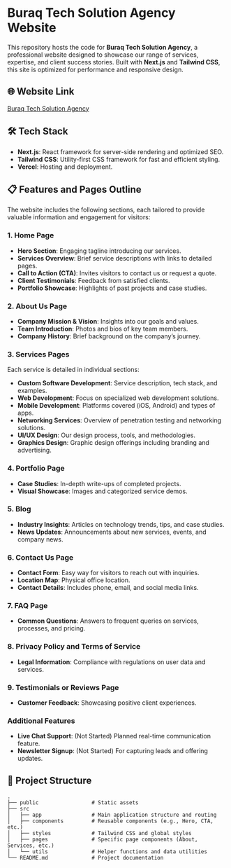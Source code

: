 # Buraq Tech Solution Agency Website

This repository hosts the code for **Buraq Tech Solution Agency**, a professional website designed to showcase our range of services, expertise, and client success stories. Built with **Next.js** and **Tailwind CSS**, this site is optimized for performance and responsive design.

## 🌐 Website Link

[Buraq Tech Solution Agency](https://buraq-tech-solution-agency.vercel.app)

## 🛠️ Tech Stack

- **Next.js**: React framework for server-side rendering and optimized SEO.
- **Tailwind CSS**: Utility-first CSS framework for fast and efficient styling.
- **Vercel**: Hosting and deployment.

## 📋 Features and Pages Outline

The website includes the following sections, each tailored to provide valuable information and engagement for visitors:

### 1. Home Page
- **Hero Section**: Engaging tagline introducing our services.
- **Services Overview**: Brief service descriptions with links to detailed pages.
- **Call to Action (CTA)**: Invites visitors to contact us or request a quote.
- **Client Testimonials**: Feedback from satisfied clients.
- **Portfolio Showcase**: Highlights of past projects and case studies.

### 2. About Us Page
- **Company Mission & Vision**: Insights into our goals and values.
- **Team Introduction**: Photos and bios of key team members.
- **Company History**: Brief background on the company’s journey.

### 3. Services Pages
Each service is detailed in individual sections:
- **Custom Software Development**: Service description, tech stack, and examples.
- **Web Development**: Focus on specialized web development solutions.
- **Mobile Development**: Platforms covered (iOS, Android) and types of apps.
- **Networking Services**: Overview of penetration testing and networking solutions.
- **UI/UX Design**: Our design process, tools, and methodologies.
- **Graphics Design**: Graphic design offerings including branding and advertising.

### 4. Portfolio Page
- **Case Studies**: In-depth write-ups of completed projects.
- **Visual Showcase**: Images and categorized service demos.

### 5. Blog
- **Industry Insights**: Articles on technology trends, tips, and case studies.
- **News Updates**: Announcements about new services, events, and company news.

### 6. Contact Us Page
- **Contact Form**: Easy way for visitors to reach out with inquiries.
- **Location Map**: Physical office location.
- **Contact Details**: Includes phone, email, and social media links.

### 7. FAQ Page
- **Common Questions**: Answers to frequent queries on services, processes, and pricing.

### 8. Privacy Policy and Terms of Service
- **Legal Information**: Compliance with regulations on user data and services.

### 9. Testimonials or Reviews Page
- **Customer Feedback**: Showcasing positive client experiences.

### Additional Features
- **Live Chat Support**: (Not Started) Planned real-time communication feature.
- **Newsletter Signup**: (Not Started) For capturing leads and offering updates.

## 📁 Project Structure

```plaintext
.
├── public                 # Static assets
├── src
│   ├── app                # Main application structure and routing
│   ├── components         # Reusable components (e.g., Hero, CTA, etc.)
│   ├── styles             # Tailwind CSS and global styles
│   ├── pages              # Specific page components (About, Services, etc.)
│   └── utils              # Helper functions and data utilities
└── README.md              # Project documentation
